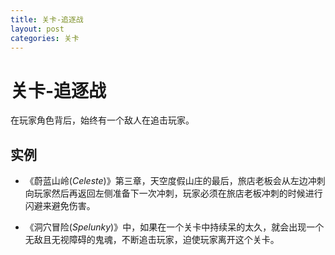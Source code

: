 ```yaml
---
title: 关卡-追逐战
layout: post
categories: 关卡
---
```


# 关卡-追逐战
在玩家角色背后，始终有一个敌人在追击玩家。

## 实例

- 《蔚蓝山岭(*Celeste*)》第三章，天空度假山庄的最后，旅店老板会从左边冲刺向玩家然后再返回左侧准备下一次冲刺，玩家必须在旅店老板冲刺的时候进行闪避来避免伤害。

- 《洞穴冒险(*Spelunky*)》中，如果在一个关卡中持续呆的太久，就会出现一个无敌且无视障碍的鬼魂，不断追击玩家，迫使玩家离开这个关卡。